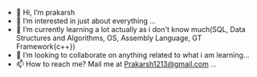 - 👋 Hi, I’m prakarsh
- 👀 I’m interested in just about everything ...
- 🌱 I’m currently learning a lot actually as i don't know much(SQL, Data Structures and Algorithms, OS, Assembly Language, GT Framework{c++})
- 💞️ I’m looking to collaborate on anything related to what i am learning...
- 📫 How to reach me? Mail me at Prakarsh1213@gmail.com ...

<!---
imprakarsh/imprakarsh is a ✨ special ✨ repository because its `README.md` (this file) appears on your GitHub profile.
You can click the Preview link to take a look at your changes.
--->
